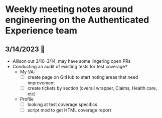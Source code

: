 # Weekly meeting notes around engineering on the Authenticated Experience team

## 3/14/2023 🥧

- Allison out 3/10–3/14, may have some lingering open PRs
- Conducting an audit of existing tests for test coverage?
  - My VA:
     - [ ] create page on GitHub to start noting areas that need improvement
     - [ ] create tickets by section (overall wrapper, Claims, Health care, etc)
  - Profile
     - [ ] looking at test coverage specifics
     - [ ] script mod to get HTML coverage report
